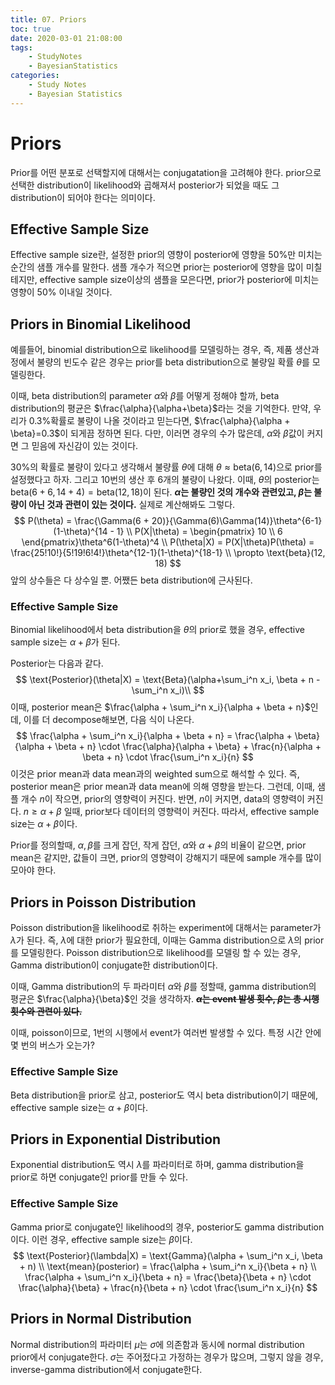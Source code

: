 ```yaml
---
title: 07. Priors
toc: true
date: 2020-03-01 21:08:00
tags:
	- StudyNotes
	- BayesianStatistics
categories:
	- Study Notes
	- Bayesian Statistics
---
```




# Priors



Prior를 어떤 분포로 선택할지에 대해서는 conjugatation을 고려해야 한다. prior으로 선택한 distribution이 likelihood와 곱해져서 posterior가 되었을 때도 그 distribution이 되어야 한다는 의미이다.



## Effective Sample Size

Effective sample size란, 설정한 prior의 영향이 posterior에 영향을 50%만 미치는 순간의 샘플 개수를 말한다. 샘플 개수가 적으면 prior는 posterior에 영향을 많이 미칠 테지만, effective sample size이상의 샘플을 모은다면, prior가 posterior에 미치는 영향이 50% 이내일 것이다.



## Priors in Binomial Likelihood

예를들어, binomial distribution으로 likelihood를 모델링하는 경우, 즉, 제품 생산과정에서 불량의 빈도수 같은 경우는 prior를 beta distribution으로 불량일 확률 $\theta$를 모델링한다.

이때, beta distribution의 parameter $\alpha$와 $\beta$를 어떻게 정해야 할까, beta distribution의 평균은 $\frac{\alpha}{\alpha+\beta}$라는 것을 기억한다. 만약, 우리가 0.3%확률로 불량이 나올 것이라고 믿는다면, $\frac{\alpha}{\alpha + \beta}=0.3$이 되게끔 정하면 된다. 다만, 이러면 경우의 수가 많은데, $\alpha$와 $\beta$값이 커지면 그 믿음에 자신감이 있는 것이다.



30%의 확률로 불량이 있다고 생각해서 불량률 $\theta$에 대해 $\theta \approx \text{beta}(6, 14)$으로 prior를 설정했다고 하자. 그리고 10번의 생산 후 6개의 불량이 나왔다. 이때, $\theta$의 posterior는 $\text{beta}(6+6, 14+4) = \text{beta}(12, 18)$이 된다. **$\alpha$는 불량인 것의 개수와 관련있고, $\beta$는 불량이 아닌 것과 관련이 있는 것이다.** 실제로 계산해봐도 그렇다.
$$
P(\theta) = \frac{\Gamma(6 + 20)}{\Gamma(6)\Gamma(14)}\theta^{6-1}(1-\theta)^{14 - 1} \\
P(X|\theta) = \begin{pmatrix} 10 \\ 6 \end{pmatrix}\theta^6(1-\theta)^4 \\
P(\theta|X) = P(X|\theta)P(\theta) = \frac{25!10!}{5!19!6!4!}\theta^{12-1}(1-\theta)^{18-1} \\
\propto \text{beta}(12, 18)
$$
앞의 상수들은 다 상수일 뿐. 어쨌든 beta distribution에 근사된다.



### Effective Sample Size

Binomial likelihood에서 beta distribution을 $\theta$의 prior로 했을 경우, effective sample size는 $\alpha+\beta$가 된다.

Posterior는 다음과 같다.
$$
\text{Posterior}(\theta|X) = \text{Beta}(\alpha+\sum_i^n x_i, \beta + n - \sum_i^n x_i)\\
$$
이때, posterior mean은 $\frac{\alpha + \sum_i^n x_i}{\alpha + \beta + n}$인데, 이를 더 decompose해보면, 다음 식이 나온다.
$$
\frac{\alpha + \sum_i^n x_i}{\alpha + \beta + n} = \frac{\alpha + \beta}{\alpha + \beta + n} \cdot \frac{\alpha}{\alpha + \beta} + \frac{n}{\alpha + \beta + n} \cdot \frac{\sum_i^n x_i}{n}
$$
이것은 prior mean과 data mean과의 weighted sum으로 해석할 수 있다. 즉, posterior mean은 prior mean과 data mean에 의해 영향을 받는다. 그런데, 이때, 샘플 개수 $n$이 작으면, prior의 영향력이 커진다. 반면, $n$이 커지면, data의 영향력이 커진다. $n \geq \alpha+\beta$ 일때, prior보다 데이터의 영향력이 커진다. 따라서, effective sample size는 $\alpha + \beta$이다.

Prior를 정의할때, $\alpha, \beta$를 크게 잡던, 작게 잡던, $\alpha$와 $\alpha+\beta$의 비율이 같으면, prior mean은 같지만, 값들이 크면, prior의 영향력이 강해지기 때문에 sample 개수를 많이 모아야 한다.



## Priors in Poisson Distribution

Poisson distribution을 likelihood로 취하는 experiment에 대해서는 parameter가 $\lambda$가 된다. 즉, $\lambda$에 대한 prior가 필요한데, 이때는 Gamma distribution으로 $\lambda$의 prior를 모델링한다. Poisson distribution으로 likelihood를 모델링 할 수 있는 경우, Gamma distribution이 conjugate한 distribution이다.

이때, Gamma distribution의 두 파라미터 $\alpha$와 $\beta$를 정할때, gamma distribution의 평균은 $\frac{\alpha}{\beta}$인 것을 생각하자. **~~$\alpha$는 event 발생 횟수, $\beta$는 총 시행 횟수와 관련이 있다.~~**

이때, poisson이므로, 1번의 시행에서 event가 여러번 발생할 수 있다. 특정 시간 안에 몇 번의 버스가 오는가?



### Effective Sample Size

Beta distribution을 prior로 삼고, posterior도 역시 beta distribution이기 때문에, effective sample size는 $\alpha+\beta$이다.



## Priors in Exponential Distribution

Exponential distribution도 역시 $\lambda$를 파라미터로 하며, gamma distribution을 prior로 하면 conjugate인 prior를 만들 수 있다.



### Effective Sample Size

Gamma prior로 conjugate인 likelihood의 경우, posterior도 gamma distribution이다. 이런 경우, effective sample size는 $\beta$이다.
$$
\text{Posterior}(\lambda|X) = \text{Gamma}(\alpha + \sum_i^n x_i, \beta + n) \\
\text{mean}(posterior) = \frac{\alpha + \sum_i^n x_i}{\beta + n} \\
\frac{\alpha + \sum_i^n x_i}{\beta + n} = \frac{\beta}{\beta + n} \cdot \frac{\alpha}{\beta} + \frac{n}{\beta + n} \cdot \frac{\sum_i^n x_i}{n}
$$




## Priors in Normal Distribution

Normal distribution의 파라미터 $\mu$는 $\sigma$에 의존함과 동시에 normal distribution prior에서 conjugate한다. $\sigma$는 주어젔다고 가정하는 경우가 많으며, 그렇지 않을 경우, inverse-gamma distribution에서 conjugate한다.



